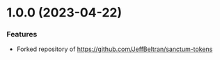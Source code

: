 # 1.0.0 (2023-04-22)


### Features

* Forked repository of https://github.com/JeffBeltran/sanctum-tokens

